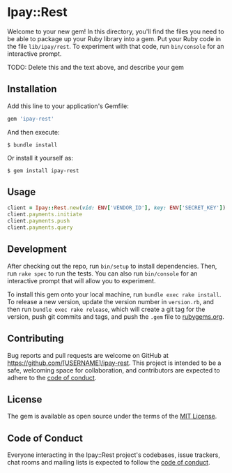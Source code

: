 # Ipay::Rest

Welcome to your new gem! In this directory, you'll find the files you need to be able to package up your Ruby library into a gem. Put your Ruby code in the file `lib/ipay/rest`. To experiment with that code, run `bin/console` for an interactive prompt.

TODO: Delete this and the text above, and describe your gem

## Installation

Add this line to your application's Gemfile:

```ruby
gem 'ipay-rest'
```

And then execute:

    $ bundle install

Or install it yourself as:

    $ gem install ipay-rest

## Usage

```ruby
client = Ipay::Rest.new(vid: ENV['VENDOR_ID'], key: ENV['SECRET_KEY'])
client.payments.initiate
client.payments.push
client.payments.query
```

## Development

After checking out the repo, run `bin/setup` to install dependencies. Then, run `rake spec` to run the tests. You can also run `bin/console` for an interactive prompt that will allow you to experiment.

To install this gem onto your local machine, run `bundle exec rake install`. To release a new version, update the version number in `version.rb`, and then run `bundle exec rake release`, which will create a git tag for the version, push git commits and tags, and push the `.gem` file to [rubygems.org](https://rubygems.org).

## Contributing

Bug reports and pull requests are welcome on GitHub at https://github.com/[USERNAME]/ipay-rest. This project is intended to be a safe, welcoming space for collaboration, and contributors are expected to adhere to the [code of conduct](https://github.com/[USERNAME]/ipay-rest/blob/master/CODE_OF_CONDUCT.md).


## License

The gem is available as open source under the terms of the [MIT License](https://opensource.org/licenses/MIT).

## Code of Conduct

Everyone interacting in the Ipay::Rest project's codebases, issue trackers, chat rooms and mailing lists is expected to follow the [code of conduct](https://github.com/[USERNAME]/ipay-rest/blob/master/CODE_OF_CONDUCT.md).
